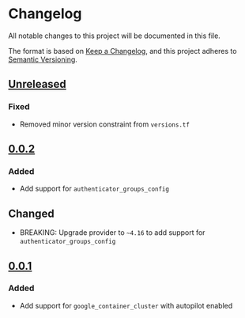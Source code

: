 # Changelog

All notable changes to this project will be documented in this file.

The format is based on [Keep a Changelog](https://keepachangelog.com/en/1.0.0/),
and this project adheres to [Semantic Versioning](https://semver.org/spec/v2.0.0.html).

## [Unreleased]

### Fixed

- Removed minor version constraint from `versions.tf`

## [0.0.2]

### Added

- Add support for `authenticator_groups_config`

## Changed

- BREAKING: Upgrade provider to `~4.16` to add support for `authenticator_groups_config`

## [0.0.1]

### Added

- Add support for `google_container_cluster` with autopilot enabled

[unreleased]: https://github.com/mineiros-io/terraform-google-gke-autopilot-cluster/compare/v0.0.2...HEAD
[0.0.2]: https://github.com/mineiros-io/terraform-google-gke-autopilot-cluster/compare/v0.0.1...v0.0.2
[0.0.1]: https://github.com/mineiros-io/terraform-google-gke-autopilot-cluster/releases/tag/v0.0.1
